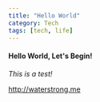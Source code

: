 ```yaml
---
title: "Hello World"
category: Tech
tags: [tech, life]
---
```


#### Hello World, Let's Begin!

*This is a test!*

<http://waterstrong.me>

